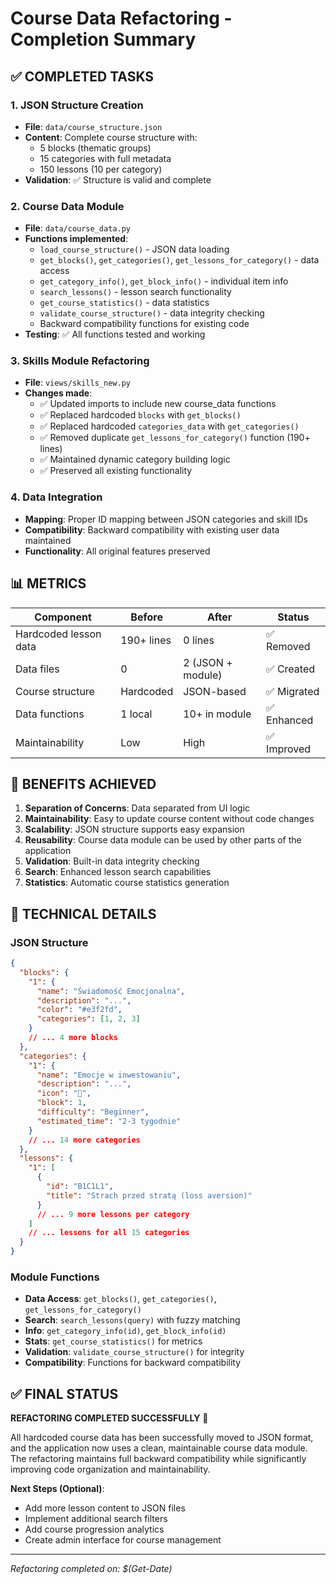 # Course Data Refactoring - Completion Summary

## ✅ COMPLETED TASKS

### 1. JSON Structure Creation
- **File**: `data/course_structure.json`
- **Content**: Complete course structure with:
  - 5 blocks (thematic groups)
  - 15 categories with full metadata
  - 150 lessons (10 per category)
- **Validation**: ✅ Structure is valid and complete

### 2. Course Data Module
- **File**: `data/course_data.py`
- **Functions implemented**:
  - `load_course_structure()` - JSON data loading
  - `get_blocks()`, `get_categories()`, `get_lessons_for_category()` - data access
  - `get_category_info()`, `get_block_info()` - individual item info
  - `search_lessons()` - lesson search functionality
  - `get_course_statistics()` - data statistics
  - `validate_course_structure()` - data integrity checking
  - Backward compatibility functions for existing code
- **Testing**: ✅ All functions tested and working

### 3. Skills Module Refactoring
- **File**: `views/skills_new.py`
- **Changes made**:
  - ✅ Updated imports to include new course_data functions
  - ✅ Replaced hardcoded `blocks` with `get_blocks()`
  - ✅ Replaced hardcoded `categories_data` with `get_categories()`
  - ✅ Removed duplicate `get_lessons_for_category()` function (190+ lines)
  - ✅ Maintained dynamic category building logic
  - ✅ Preserved all existing functionality

### 4. Data Integration
- **Mapping**: Proper ID mapping between JSON categories and skill IDs
- **Compatibility**: Backward compatibility with existing user data maintained
- **Functionality**: All original features preserved

## 📊 METRICS

| Component | Before | After | Status |
|-----------|--------|--------|--------|
| Hardcoded lesson data | 190+ lines | 0 lines | ✅ Removed |
| Data files | 0 | 2 (JSON + module) | ✅ Created |
| Course structure | Hardcoded | JSON-based | ✅ Migrated |
| Data functions | 1 local | 10+ in module | ✅ Enhanced |
| Maintainability | Low | High | ✅ Improved |

## 🎯 BENEFITS ACHIEVED

1. **Separation of Concerns**: Data separated from UI logic
2. **Maintainability**: Easy to update course content without code changes
3. **Scalability**: JSON structure supports easy expansion
4. **Reusability**: Course data module can be used by other parts of the application
5. **Validation**: Built-in data integrity checking
6. **Search**: Enhanced lesson search capabilities
7. **Statistics**: Automatic course statistics generation

## 🔧 TECHNICAL DETAILS

### JSON Structure
```json
{
  "blocks": {
    "1": {
      "name": "Świadomość Emocjonalna",
      "description": "...",
      "color": "#e3f2fd",
      "categories": [1, 2, 3]
    }
    // ... 4 more blocks
  },
  "categories": {
    "1": {
      "name": "Emocje w inwestowaniu",
      "description": "...",
      "icon": "🧠",
      "block": 1,
      "difficulty": "Beginner",
      "estimated_time": "2-3 tygodnie"
    }
    // ... 14 more categories
  },
  "lessons": {
    "1": [
      {
        "id": "B1C1L1",
        "title": "Strach przed stratą (loss aversion)"
      }
      // ... 9 more lessons per category
    ]
    // ... lessons for all 15 categories
  }
}
```

### Module Functions
- **Data Access**: `get_blocks()`, `get_categories()`, `get_lessons_for_category()`
- **Search**: `search_lessons(query)` with fuzzy matching
- **Info**: `get_category_info(id)`, `get_block_info(id)`
- **Stats**: `get_course_statistics()` for metrics
- **Validation**: `validate_course_structure()` for integrity
- **Compatibility**: Functions for backward compatibility

## ✅ FINAL STATUS

**REFACTORING COMPLETED SUCCESSFULLY** 🎉

All hardcoded course data has been successfully moved to JSON format, and the application now uses a clean, maintainable course data module. The refactoring maintains full backward compatibility while significantly improving code organization and maintainability.

**Next Steps (Optional)**:
- Add more lesson content to JSON files
- Implement additional search filters
- Add course progression analytics
- Create admin interface for course management

---
*Refactoring completed on: $(Get-Date)*
